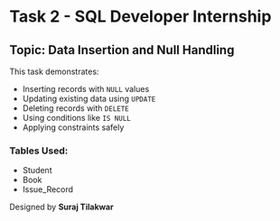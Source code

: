 # Task 2 - SQL Developer Internship
## Topic: Data Insertion and Null Handling

This task demonstrates:
- Inserting records with `NULL` values
- Updating existing data using `UPDATE`
- Deleting records with `DELETE`
- Using conditions like `IS NULL`
- Applying constraints safely

### Tables Used:
- Student
- Book
- Issue_Record

Designed by **Suraj Tilakwar**
